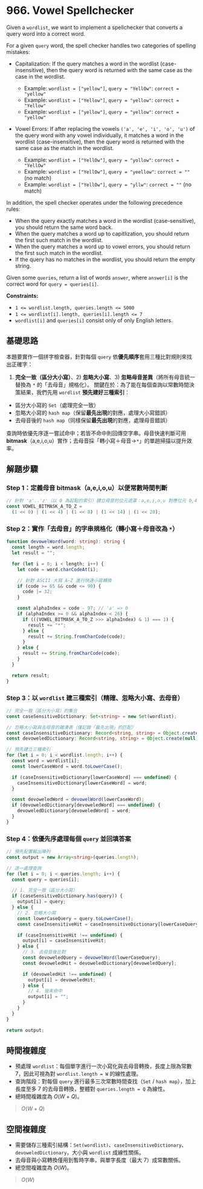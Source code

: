 # 966. Vowel Spellchecker

Given a `wordlist`, we want to implement a spellchecker that converts a query word into a correct word.

For a given `query` word, the spell checker handles two categories of spelling mistakes:

- Capitalization: If the query matches a word in the wordlist (case-insensitive),
  then the query word is returned with the same case as the case in the wordlist.
    - Example: `wordlist = ["yellow"]`, `query = "YellOw"`: `correct = "yellow"`
    - Example: `wordlist = ["Yellow"]`, `query = "yellow"`: `correct = "Yellow"`
    - Example: `wordlist = ["yellow"]`, `query = "yellow"`: `correct = "yellow"`

- Vowel Errors: If after replacing the vowels `('a', 'e', 'i', 'o', 'u')` of the query word with any vowel individually,
  it matches a word in the wordlist (case-insensitive), then the query word is returned with the same case as the match in the wordlist.
    - Example: `wordlist = ["YellOw"]`, `query = "yollow"`: `correct = "YellOw"`
    - Example: `wordlist = ["YellOw"]`, `query = "yeellow"`: `correct = ""` (no match)
    - Example: `wordlist = ["YellOw"]`, `query = "yllw"`: `correct = ""` (no match)

In addition, the spell checker operates under the following precedence rules:

- When the query exactly matches a word in the wordlist (case-sensitive), you should return the same word back.
- When the query matches a word up to capitlization, you should return the first such match in the wordlist.
- When the query matches a word up to vowel errors, you should return the first such match in the wordlist.
- If the query has no matches in the wordlist, you should return the empty string.

Given some `queries`, return a list of words `answer`, where `answer[i]` is the correct word for `query = queries[i]`.

**Constraints:**

- `1 <= wordlist.length, queries.length <= 5000`
- `1 <= wordlist[i].length, queries[i].length <= 7`
- `wordlist[i]` and `queries[i]` consist only of only English letters.

## 基礎思路

本題要實作一個拼字檢查器，針對每個 `query` 依**優先順序**套用三種比對規則來找出正確字：

1. **完全一致（區分大小寫）**、2) **忽略大小寫**、3) **忽略母音差異**（將所有母音統一替換為 `*` 的「去母音」規格化）。
   關鍵在於：為了能在每個查詢以常數時間決策結果，我們先用 `wordlist` **預先建好三種索引**：

- 區分大小寫的 `Set`（處理完全一致）
- 忽略大小寫的 `hash map`（保留**最先出現**的對應，處理大小寫錯誤）
- 去母音後的 `hash map`（同樣保留**最先出現**的對應，處理母音錯誤）

查詢時依優先序逐一嘗試命中；若皆不命中則回傳空字串。母音快速判斷可用 **bitmask**（a,e,i,o,u）實作；去母音採「轉小寫＋母音→`*`」的單趟掃描以提升效率。

## 解題步驟

### Step 1：定義母音 bitmask（a,e,i,o,u）以便常數時間判斷

```typescript
// 針對 'a'..'z'（以 0 為起點的索引）建立母音的位元遮罩：a,e,i,o,u 對應位元 0,4,8,14,20
const VOWEL_BITMASK_A_TO_Z =
  (1 << 0) | (1 << 4) | (1 << 8) | (1 << 14) | (1 << 20);
```

### Step 2：實作「去母音」的字串規格化（轉小寫＋母音改為 `*`）

```typescript
function devowelWord(word: string): string {
  const length = word.length;
  let result = "";

  for (let i = 0; i < length; i++) {
    let code = word.charCodeAt(i);

    // 針對 ASCII 大寫 A–Z 進行快速小寫轉換
    if (code >= 65 && code <= 90) {
      code |= 32;
    }

    const alphaIndex = code - 97; // 'a' => 0
    if (alphaIndex >= 0 && alphaIndex < 26) {
      if (((VOWEL_BITMASK_A_TO_Z >>> alphaIndex) & 1) === 1) {
        result += "*";
      } else {
        result += String.fromCharCode(code);
      }
    } else {
      result += String.fromCharCode(code);
    }
  }

  return result;
}
```

### Step 3：以 `wordlist` 建三種索引（精確、忽略大小寫、去母音）

```typescript
// 完全一致（區分大小寫）的集合
const caseSensitiveDictionary: Set<string> = new Set(wordlist);

// 忽略大小寫與去母音的雜湊表（僅記錄「最先出現」的匹配）
const caseInsensitiveDictionary: Record<string, string> = Object.create(null);
const devoweledDictionary: Record<string, string> = Object.create(null);

// 預先建立三種索引
for (let i = 0; i < wordlist.length; i++) {
  const word = wordlist[i];
  const lowerCaseWord = word.toLowerCase();

  if (caseInsensitiveDictionary[lowerCaseWord] === undefined) {
    caseInsensitiveDictionary[lowerCaseWord] = word;
  }

  const devoweledWord = devowelWord(lowerCaseWord);
  if (devoweledDictionary[devoweledWord] === undefined) {
    devoweledDictionary[devoweledWord] = word;
  }
}
```

### Step 4：依優先序處理每個 `query` 並回填答案

```typescript
// 預先配置輸出陣列
const output = new Array<string>(queries.length);

// 逐一處理查詢
for (let i = 0; i < queries.length; i++) {
  const query = queries[i];

  // 1. 完全一致（區分大小寫）
  if (caseSensitiveDictionary.has(query)) {
    output[i] = query;
  } else {
    // 2. 忽略大小寫
    const lowerCaseQuery = query.toLowerCase();
    const caseInsensitiveHit = caseInsensitiveDictionary[lowerCaseQuery];

    if (caseInsensitiveHit !== undefined) {
      output[i] = caseInsensitiveHit;
    } else {
      // 3. 去母音後比對
      const devoweledQuery = devowelWord(lowerCaseQuery);
      const devoweledHit = devoweledDictionary[devoweledQuery];

      if (devoweledHit !== undefined) {
        output[i] = devoweledHit;
      } else {
        // 4. 皆未命中
        output[i] = "";
      }
    }
  }
}

return output;
```

## 時間複雜度

- 預處理 `wordlist`：每個單字進行一次小寫化與去母音轉換，長度上限為常數 7，因此可視為對 `wordlist.length = W` 的線性處理。
- 查詢階段：對每個 `query` 進行最多三次常數時間查找（`Set` / `hash map`），加上長度至多 7 的去母音轉換，整體對 `queries.length = Q` 為線性。
- 總時間複雜度為 $O(W + Q)$。

> $O(W + Q)$

## 空間複雜度

- 需要儲存三種索引結構：`Set(wordlist)`、`caseInsensitiveDictionary`、`devoweledDictionary`，大小與 `wordlist` 成線性關係。
- 去母音與小寫轉換僅用到暫時字串，與單字長度（最大 7）成常數關係。
- 總空間複雜度為 $O(W)$。

> $O(W)$
